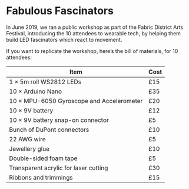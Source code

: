 # Fabulous Fascinators

In June 2019, we ran a public workshop as part of the Fabric District Arts Festival, introducing the 10 attendees to wearable tech, by helping them build LED fascinators which react to movement.

If you want to replicate the workshop, here’s the bill of materials, for 10 attendees:

| Item | Cost |
| --- | --- |
| 1 × 5m roll WS2812 LEDs | £15 |
| 10 × Arduino Nano | £35 |
| 10 × MPU-6050 Gyroscope and Accelerometer | £20 |
| 10 × 9V battery | £12 |
| 10 × 9V battery snap-on connector | £5 |
| Bunch of DuPont connectors | £10 |
| 22 AWG wire | £5 |
| Jewellery glue | £10 |
| Double-sided foam tape | £5 |
| Transparent acrylic for laser cutting | £30 |
| Ribbons and trimmings | £15 |
